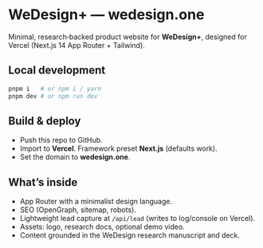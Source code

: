 # WeDesign+ — wedesign.one

Minimal, research‑backed product website for **WeDesign+**, designed for Vercel (Next.js 14 App Router + Tailwind).

## Local development

```bash
pnpm i   # or npm i / yarn
pnpm dev # or npm run dev
```

## Build & deploy
- Push this repo to GitHub.
- Import to **Vercel**. Framework preset **Next.js** (defaults work).
- Set the domain to **wedesign.one**.

## What’s inside
- App Router with a minimalist design language.
- SEO (OpenGraph, sitemap, robots).
- Lightweight lead capture at `/api/lead` (writes to log/console on Vercel).
- Assets: logo, research docs, optional demo video.
- Content grounded in the WeDesign research manuscript and deck.
